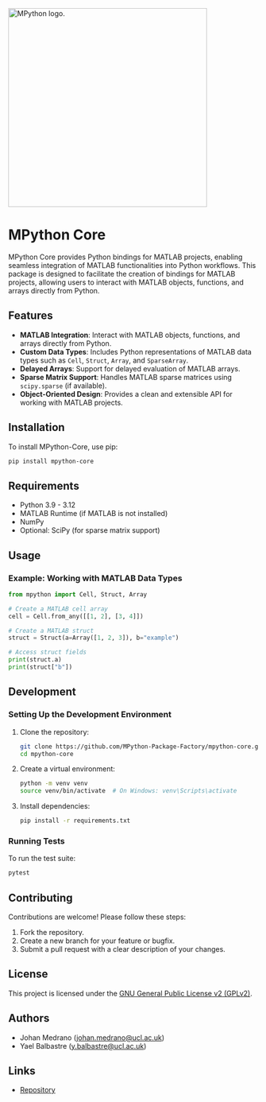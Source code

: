 <picture>
  <source media="(prefers-color-scheme: dark)" srcset="https://github.com/user-attachments/assets/65581c5b-b8f7-4efd-8856-9309602a37a5" width="400">
  <source media="(prefers-color-scheme: light)" srcset="https://github.com/user-attachments/assets/fca44af5-8d62-402d-b1d7-5f465da3b5bb" width="400">
  <img alt="MPython logo." src="https://github.com/user-attachments/assets/fca44af5-8d62-402d-b1d7-5f465da3b5bb" width="400">
</picture>

# MPython Core

MPython Core provides Python bindings for MATLAB projects, enabling seamless integration of MATLAB functionalities into Python workflows. This package is designed to facilitate the creation of bindings for MATLAB projects, allowing users to interact with MATLAB objects, functions, and arrays directly from Python.

## Features

- **MATLAB Integration**: Interact with MATLAB objects, functions, and arrays directly from Python.
- **Custom Data Types**: Includes Python representations of MATLAB data types such as `Cell`, `Struct`, `Array`, and `SparseArray`.
- **Delayed Arrays**: Support for delayed evaluation of MATLAB arrays.
- **Sparse Matrix Support**: Handles MATLAB sparse matrices using `scipy.sparse` (if available).
- **Object-Oriented Design**: Provides a clean and extensible API for working with MATLAB projects.

## Installation

To install MPython-Core, use pip:

```bash
pip install mpython-core
```

## Requirements

- Python 3.9 - 3.12
- MATLAB Runtime (if MATLAB is not installed)
- NumPy
- Optional: SciPy (for sparse matrix support)

## Usage

### Example: Working with MATLAB Data Types

```python
from mpython import Cell, Struct, Array

# Create a MATLAB cell array
cell = Cell.from_any([[1, 2], [3, 4]])

# Create a MATLAB struct
struct = Struct(a=Array([1, 2, 3]), b="example")

# Access struct fields
print(struct.a)
print(struct["b"])
```

## Development

### Setting Up the Development Environment

1. Clone the repository:
    ```bash
    git clone https://github.com/MPython-Package-Factory/mpython-core.git
    cd mpython-core
    ```

2. Create a virtual environment:
    ```bash
    python -m venv venv
    source venv/bin/activate  # On Windows: venv\Scripts\activate
    ```

3. Install dependencies:
    ```bash
    pip install -r requirements.txt
    ```

### Running Tests

To run the test suite:

```bash
pytest
```

## Contributing

Contributions are welcome! Please follow these steps:

1. Fork the repository.
2. Create a new branch for your feature or bugfix.
3. Submit a pull request with a clear description of your changes.

## License

This project is licensed under the [GNU General Public License v2 (GPLv2)](LICENSE).

## Authors

- Johan Medrano ([johan.medrano@ucl.ac.uk](mailto:johan.medrano@ucl.ac.uk))
- Yael Balbastre ([y.balbastre@ucl.ac.uk](mailto:y.balbastre@ucl.ac.uk))

## Links

- [Repository](https://github.com/MPython-Package-Factory/mpython-core)

